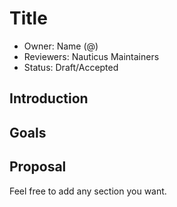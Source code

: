 # Title

* Owner: Name (@<github-username>)
* Reviewers: Nauticus Maintainers
* Status: Draft/Accepted


## Introduction

## Goals

## Proposal


Feel free to add any section you want.